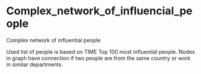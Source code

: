 # Complex_network_of_influencial_people
Complex network of influential people

Used list of people is based on TIME Top 100 most influential people.
Nodes in graph have connection if two people are from the same country or work in similar departments.
